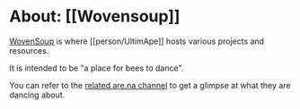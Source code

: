# About: [[Wovensoup]]

[WovenSoup](https://wovensoup.com/) is where [[person/UltimApe]] hosts various projects and resources.

It is intended to be "a place for bees to dance".

You can refer to the [related are.na channel](https://www.are.na/ultimape/wovensoup) to get a glimpse at what they are dancing about.
